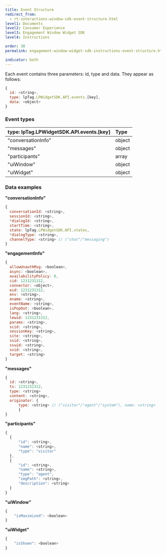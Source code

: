 ```yaml
---
title: Event Structure
redirect_from:
  - rt-interactions-window-sdk-event-structure.html
level1: Documents
level2: Consumer Experience
level3: Engagement Window Widget SDK
level4: Instructions

order: 30
permalink: engagement-window-widget-sdk-instructions-event-structure.html

indicator: both
---
```


Each event contains three parameters: id, type and data. They appear as follows:

```javascript
{
  id: <string>,
  type: lpTag.LPWidgetSDK.API.events.[key],
  data: <object>
}
```

### Event types

| type: lpTag.LPWidgetSDK.API.events.[key] | Type |
| :--- | :--- | 
| "conversationInfo" | object |
| "messages" | object | 
| "participants" | array |
| "uiWindow" | object |
| "uiWidget" | object |

### Data examples

**"conversationInfo"**

```javascript
{
  conversationId: <string>,
  sessionId: <string>,
  *dialogId: <string>,
  startTime: <string>,
  state: lpTag.LPWidgetSDK.API.states,
  *dialogType: <string>,
  channelType: <string> // ("chat"/"messaging")
}
```

**"engagementInfo"**

```javascript
{
  allowUnauthMsg: <boolean>,
  async: <boolean>,
  availabilityPolicy: 0,
  cid: 1231231312,
  connector: <object>,
  eid: 1231231312,
  env: <string>,
  ename: <string>,
  eventName: <string>,
  isPopOut: <boolean>,
  lang: <string>,
  lewid: 1231231312,
  params: <string>,
  scid: <string>,
  sessionKey: <string>,
  site: <string>,
  ssid: <string>,
  ssuid: <string>,
  svid: <string>,
  target: <string>
}
```

**"messages"**

```javascript
{
  id: <string>,
  ts: 1231231312,
  type: <string> 
  content: <string>,
  originator: {
      type: <string> // ("visitor"/"agent"/"system"), name: <string>
      }
}
```

**"participants"**

```javascript
{
  {
      "id": <string>,
      "name": <string>,
      "type": "visitor"
  },
  {
      "id": <string>,
      "name": <string>,
      "type": "agent",
      "imgPath": <string>,
      "description": <string>
  }
}
```

**"uiWindow"**

```javascript
{
    "isMaximized": <boolean>
}
```

**"uiWidget"**

```javascript
{
    "isShown": <boolean>
}
```




